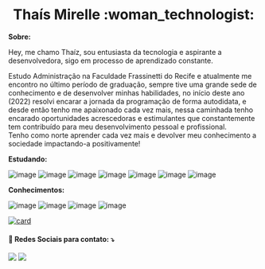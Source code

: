 <h1 align="center"> Thaís Mirelle :woman_technologist:</h1>

**Sobre:**
<p>
  Hey, me chamo Thaíz, sou entusiasta da tecnologia e aspirante a desenvolvedora, sigo em processo de aprendizado constante.
<br><p>
  Estudo Administração na Faculdade Frassinetti do Recife e atualmente me encontro no último período de graduação, sempre tive uma grande sede de conhecimento e de desenvolver minhas habilidades, no início deste ano (2022) resolvi encarar a jornada da programação de forma autodidata, e desde então tenho me apaixonado cada vez mais, nessa caminhada tenho encarado oportunidades acrescedoras e estimulantes que constantemente tem contribuído para meu desenvolvimento pessoal e profissional.
 <br>
  Tenho como norte aprender cada vez mais e devolver meu conhecimento a sociedade impactando-a positivamente!

**Estudando:**

![image](https://camo.githubusercontent.com/42ada9cc774b9d2b4cf35691820a881d70657ae42c3a074f00c7e9add6352361/68747470733a2f2f696d672e736869656c64732e696f2f62616467652f56697375616c5f53747564696f5f436f64652d3030373844343f7374796c653d666f722d7468652d6261646765266c6f676f3d76697375616c25323073747564696f253230636f6465266c6f676f436f6c6f723d7768697465)
![image](https://img.shields.io/badge/HTML-239120?style=for-the-badge&logo=html5&logoColor=white)
![image](https://img.shields.io/badge/HTML5-E34F26?style=for-the-badge&logo=html5&logoColor=white)
![image](https://img.shields.io/badge/CSS-239120?&style=for-the-badge&logo=css3&logoColor=white)
![image](https://img.shields.io/badge/Bootstrap-563D7C?style=for-the-badge&logo=bootstrap&logoColor=white)
![image](https://img.shields.io/badge/Node.js-43853D?style=for-the-badge&logo=node.js&logoColor=white)
![image](https://img.shields.io/badge/JavaScript-F7DF1E?style=for-the-badge&logo=javascript&logoColor=black)


**Conhecimentos:**

![image](https://img.shields.io/badge/Microsoft_Word-2B579A?style=for-the-badge&logo=microsoft-word&logoColor=white)
![image](https://img.shields.io/badge/Microsoft_Office-D83B01?style=for-the-badge&logo=microsoft-office&logoColor=white)
![image](https://img.shields.io/badge/Microsoft_PowerPoint-B7472A?style=for-the-badge&logo=microsoft-powerpoint&logoColor=white)
![image](https://img.shields.io/badge/Microsoft_Excel-217346?style=for-the-badge&logo=microsoft-excel&logoColor=white)



[![card](https://github-readme-stats.vercel.app/api?username=ThaisMirelle&theme=dracula)](https://github.com/thaismirelle/)
 
<h4>💌 Redes Sociais para contato:  ⤵️ </h4>
  </p>

<a href="https://www.linkedin.com/in/thaismirelle" alt="Linkedin">
  <img src="https://img.shields.io/badge/LinkedIn-0077B5?style=for-the-badge&logo=linkedin&logoColor=white" /></a>
<a href="https://api.whatsapp.com/send?phone=5581991813578" alt="WhatsApp">
  <img src="https://img.shields.io/badge/WhatsApp-25D366?style=for-the-badge&logo=whatsapp&logoColor=white"/></a>
